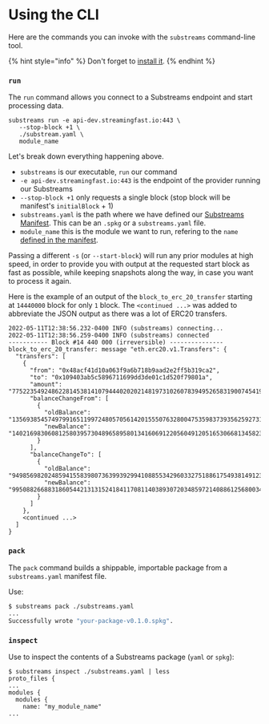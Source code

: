 # Using the CLI

Here are the commands you can invoke with the `substreams` command-line tool.

{% hint style="info" %}
Don't forget to [install it](../developer-guide/installation-requirements.md#install-the-substreams-cli-tool).
{% endhint %}

### **`run`**

The `run` command allows you connect to a Substreams endpoint and start processing data.

```
substreams run -e api-dev.streamingfast.io:443 \
   --stop-block +1 \
   ./substream.yaml \
   module_name
```

Let's break down everything happening above.

* `substreams` is our executable, `run` our command
* `-e api-dev.streamingfast.io:443` is the endpoint of the provider running our Substreams
* `--stop-block +1` only requests a single block (stop block will be manifest's `initialBlock` + 1)
* `substreams.yaml` is the path where we have defined our [Substreams Manifest](https://github.com/streamingfast/substreams-docs/blob/master/docs/guides/docs/reference/manifests.html). This can be an `.spkg` or a `substreams.yaml` file.
* `module_name` this is the module we want to run, refering to the `name` [defined in the manifest](manifests.md#modules-.name).

Passing a different `-s` (or `--start-block`) will run any prior modules at high speed, in order to provide you with output at the requested start block as fast as possible, while keeping snapshots along the way, in case you want to process it again.

Here is the example of an output of the `block_to_erc_20_transfer` starting at `14440000` block for only `1` block. The `<continued ...>` was added to abbreviate the JSON output as there was a lot of ERC20 transfers.

```
2022-05-11T12:38:56.232-0400 INFO (substreams) connecting...
2022-05-11T12:38:56.259-0400 INFO (substreams) connected
----------- Block #14 440 000 (irreversible) ---------------
block_to_erc_20_transfer: message "eth.erc20.v1.Transfers": {
  "transfers": [
    {
      "from": "0x48acf41d10a063f9a6b718b9aad2e2ff5b319ca2",
      "to": "0x109403ab5c5896711699dd3de01c1d520f79801a",
      "amount": "7752235492486228145381410794440202021481973102607839495265831900745419456512",
      "balanceChangeFrom": [
        {
          "oldBalance": "13569385457497991651199724805705614201555076328004753598373935625927319879680",
          "newBalance": "14021698306081258039573048965895801341606912205604912051653066813458230542336"
        }
      ],
      "balanceChangeTo": [
        {
          "oldBalance": "9498569820248594155839807363993929941088553429603327518861754938149123915776",
          "newBalance": "9950882668831860544213131524184117081140389307203485972140886125680034578432"
        }
      ]
    },
    <continued ...>
  ]
}
```

### `pack`

The `pack` command builds a shippable, importable package from a `substreams.yaml` manifest file.

Use:

```bash
$ substreams pack ./substreams.yaml
...
Successfully wrote "your-package-v0.1.0.spkg".
```

### `inspect`

Use to inspect the contents of a Substreams package (`yaml` or `spkg`):

```
$ substreams inspect ./substreams.yaml | less
proto_files {
...
modules {
  modules {
    name: "my_module_name"
...
```
